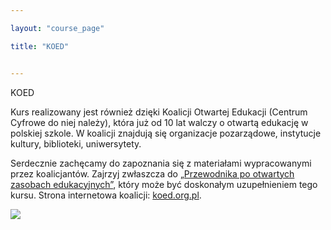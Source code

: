 ```yaml
---

layout: "course_page"

title: "KOED"


---
```



<div class="text-center screen-title">
KOED
</div>

<div class="screen-content">
  <p>Kurs realizowany jest również dzięki Koalicji Otwartej Edukacji (Centrum Cyfrowe do niej należy), która już od 10 lat walczy o otwartą edukację w polskiej szkole. W koalicji znajdują się organizacje pozarządowe, instytucje kultury, biblioteki, uniwersytety. 
</p> 
<p>Serdecznie zachęcamy do zapoznania się z materiałami wypracowanymi przez koalicjantów. Zajrzyj zwłaszcza do <a class="content-link" href="http://koed.org.pl/wp-content/uploads/2014/05/OER_handbook_v5_online1.pdf">&bdquo;Przewodnika po otwartych zasobach edukacyjnych&rdquo;</a>, który może być doskonałym uzupełnieniem tego kursu. Strona internetowa koalicji: <a class="content-link" href="http://koed.org.pl/pl/">koed.org.pl</a>. </p>

<p class="text-center">
  <a class="content-link" href="http://koed.org.pl/pl/"><img src="{{ site.baseurl }}/img/logo_koed.png"></a>
 </p> 

</div> 
